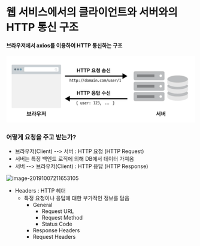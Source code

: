 # 웹 서비스에서의 클라이언트와 서버와의 HTTP 통신 구조

  #### 브라우저에서 axios를 이용하여 HTTP 통신하는 구조

![image-20191007210634217](../image/11_vue_http.png)



### 어떻게 요청을 주고 받는가?

- 브라우저(Client) --> 서버 : HTTP 요청 (HTTP Request)
- 서버는 특정 백엔드 로직에 의해 DB에서 데이터 가져옴
- 서버 --> 브라우저(Client) : HTTP 응답 (HTTP Response)



![image-20191007211653105](/Users/yegenieee/Desktop/Github_TIL/TIL/image/12_chrome_network_panel.png)

- Headers : HTTP 헤더
  - 특정 요청이나 응답에 대한 부가적인 정보를 담음
    - General
      - Request URL
      - Request Method
      - Status Code
    - Response Headers
    - Request Headers